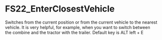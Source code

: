 # FS22_EnterClosestVehicle
Switches from the current position or from the current vehicle to the nearest vehicle.
It is very helpful, for example, when you want to switch between the combine and the tractor with the trailer.
Default key is ALT left + E
